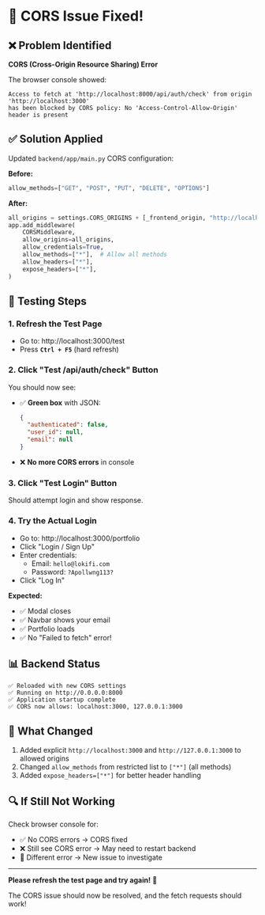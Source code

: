 # 🔧 CORS Issue Fixed!

## ❌ Problem Identified
**CORS (Cross-Origin Resource Sharing) Error**

The browser console showed:
```
Access to fetch at 'http://localhost:8000/api/auth/check' from origin 'http://localhost:3000' 
has been blocked by CORS policy: No 'Access-Control-Allow-Origin' header is present
```

## ✅ Solution Applied

Updated `backend/app/main.py` CORS configuration:

**Before:**
```python
allow_methods=["GET", "POST", "PUT", "DELETE", "OPTIONS"]
```

**After:**
```python
all_origins = settings.CORS_ORIGINS + [_frontend_origin, "http://localhost:3000", "http://127.0.0.1:3000"]
app.add_middleware(
    CORSMiddleware,
    allow_origins=all_origins,
    allow_credentials=True,
    allow_methods=["*"],  # Allow all methods
    allow_headers=["*"],
    expose_headers=["*"],
)
```

## 🧪 Testing Steps

### **1. Refresh the Test Page**
- Go to: http://localhost:3000/test
- Press **`Ctrl + F5`** (hard refresh)

### **2. Click "Test /api/auth/check" Button**
You should now see:
- ✅ **Green box** with JSON:
  ```json
  {
    "authenticated": false,
    "user_id": null,
    "email": null
  }
  ```
- ❌ **No more CORS errors** in console

### **3. Click "Test Login" Button**
Should attempt login and show response.

### **4. Try the Actual Login**
- Go to: http://localhost:3000/portfolio
- Click "Login / Sign Up"
- Enter credentials:
  - Email: `hello@lokifi.com`
  - Password: `?Apollwng113?`
- Click "Log In"

**Expected:**
- ✅ Modal closes
- ✅ Navbar shows your email
- ✅ Portfolio loads
- ✅ No "Failed to fetch" error!

## 📊 Backend Status
```
✅ Reloaded with new CORS settings
✅ Running on http://0.0.0.0:8000
✅ Application startup complete
✅ CORS now allows: localhost:3000, 127.0.0.1:3000
```

## 🎯 What Changed
1. Added explicit `http://localhost:3000` and `http://127.0.0.1:3000` to allowed origins
2. Changed `allow_methods` from restricted list to `["*"]` (all methods)
3. Added `expose_headers=["*"]` for better header handling

## 🔍 If Still Not Working

Check browser console for:
- ✅ No CORS errors → CORS fixed
- ❌ Still see CORS error → May need to restart backend
- 🔴 Different error → New issue to investigate

---

**Please refresh the test page and try again!** 🚀

The CORS issue should now be resolved, and the fetch requests should work!
